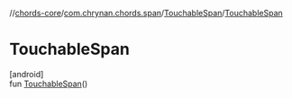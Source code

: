 //[chords-core](../../../index.md)/[com.chrynan.chords.span](../index.md)/[TouchableSpan](index.md)/[TouchableSpan](-touchable-span.md)

# TouchableSpan

[android]\
fun [TouchableSpan](-touchable-span.md)()
